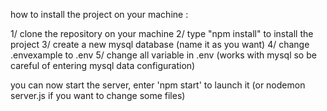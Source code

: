 how to install the project on your machine :

1/ clone the repository on your machine
2/ type "npm install" to install the project
3/ create a new mysql database (name it as you want)
4/ change .envexample to .env
5/ change all variable in .env (works with mysql so be careful of entering mysql data configuration) 



you can now start the server, enter 'npm start' to launch it (or nodemon server.js if you want to change some files)